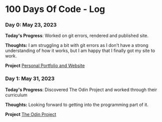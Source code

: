 # 100 Days Of Code - Log

### Day 0: May 23, 2023

**Today's Progress**: Worked on git errors, rendered and published site.

**Thoughts:** I am struggling a bit with git errors as I don't have a strong understanding of how it works, but I am happy that I finally got my site to work.

**Project**
[Personal Portfolio and Website](https://github.com/joshua-larsen/joshua-larsen.github.io)

### Day 1: May 31, 2023

**Today's Progress**: Discovered The Odin Project and worked through their curriculum

**Thoughts:** Looking forward to getting into the programming part of it. 

**Project**
[The Odin Project](https://www.theodinproject.com/)
